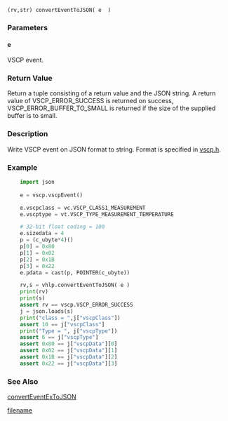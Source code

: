 

```clike
(rv,str) convertEventToJSON( e  )
```

### Parameters

#### e
VSCP event.

### Return Value
Return a tuple consisting of a return value and the JSON string. A return value of VSCP_ERROR_SUCCESS is returned on success, VSCP_ERROR_BUFFER_TO_SMALL is returned if the size of the supplied buffer is to small. 

### Description
Write VSCP event on JSON format to string. Format is specified in [vscp.h](https://github.com/grodansparadis/vscp/blob/master/src/vscp/common/vscp.h). 

### Example

```python
    import json
    
    e = vscp.vscpEvent()

    e.vscpclass = vc.VSCP_CLASS1_MEASUREMENT
    e.vscptype = vt.VSCP_TYPE_MEASUREMENT_TEMPERATURE

    # 32-bit float coding = 100
    e.sizedata = 4
    p = (c_ubyte*4)()
    p[0] = 0x80
    p[1] = 0x02
    p[2] = 0x1B
    p[3] = 0x22
    e.pdata = cast(p, POINTER(c_ubyte))

    rv,s = vhlp.convertEventToJSON( e )
    print(rv)
    print(s)
    assert rv == vscp.VSCP_ERROR_SUCCESS
    j = json.loads(s)
    print("class = ",j["vscpClass"])
    assert 10 == j["vscpClass"]
    print("Type = ", j["vscpType"])
    assert 6 == j["vscpType"]
    assert 0x80 == j["vscpData"][0]
    assert 0x02 == j["vscpData"][1]
    assert 0x1B == j["vscpData"][2]
    assert 0x22 == j["vscpData"][3]
```

### See Also
[convertEventExToJSON](converteventextojson.md)



[filename](./bottom_copyright.md ':include')